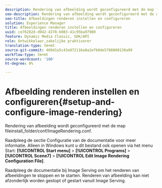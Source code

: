 ```yaml
---
description: Rendering van afbeelding wordt geconfigureerd met de map fileinstall_folder/conf/ImageRendering.conf.
seo-description: Rendering van afbeelding wordt geconfigureerd met de map fileinstall_folder/conf/ImageRendering.conf.
seo-title: Afbeeldingen renderen instellen en configureren
solution: Experience Manager
title: Afbeeldingen renderen instellen en configureren
uuid: ce76282d-d942-4378-b083-41c95ba97980
feature: Dynamic Media Classic, SDK/API
role: Ontwikkelaar,zakelijke praktiserer
translation-type: tm+mt
source-git-commit: 469d1a5c43a972116a8a2efb0de5708800130a99
workflow-type: tm+mt
source-wordcount: '100'
ht-degree: 0%

---
```



# Afbeelding renderen instellen en configureren{#setup-and-configure-image-rendering}

Rendering van afbeelding wordt geconfigureerd met de map fileinstall_folder/conf/ImageRendering.conf.

Raadpleeg de sectie Configuratie van de documentatie voor meer informatie. Alleen in Windows kunt u dit bestand ook openen via het menu Start: **[!UICONTROL Start menu]** > **[!UICONTROL Programs]** > **[!UICONTROL Scene7]** > **[!UICONTROL Edit Image Rendering Configuration File]**.

Raadpleeg de documentatie bij Image Serving om het renderen van afbeeldingen te stoppen en te starten. Renderen van afbeelding kan niet afzonderlijk worden gestopt of gestart vanuit Image Serving.
